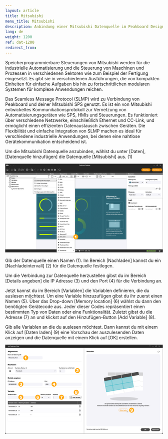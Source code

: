 ```yaml
---
layout: article
title: Mitsubishi
menu_title: Mitsubishi
description: Anbindung einer Mitsubishi Datenquelle im Peakboard Designer
lang: de
weight: 1200
ref: dat-1200
redirect_from:
---
```


Speicherprogrammierbare Steuerungen von Mitsubishi werden für die industrielle Automatisierung und die Steuerung von Maschinen und Prozessen in verschiedenen Sektoren wie zum Beispiel der Fertigung eingesetzt. Es gibt sie in verschiedenen Ausführungen, die von kompakten Einheiten für einfache Aufgaben bis hin zu fortschrittlichen modularen Systemen für komplexe Anwendungen reichen.

Das Seamless Message Protocol (SLMP) wird zu Verbindung von Peakboard und deiner Mitsubishi SPS genutzt.
Es ist ein von Mitsubishi entwickeltes Kommunikationsprotokoll zur Vernetzung von Automatisierungsgeräten wie SPS, HMIs und Steuerungen. Es funktioniert über verschiedene Netzwerke, einschließlich Ethernet und CC-Link, und ermöglicht einen effizienten Datenaustausch zwischen Geräten. Die Flexibilität und einfache Integration von SLMP machen es ideal für verschiedene industrielle Anwendungen, bei denen eine nahtlose Gerätekommunikation entscheidend ist.

Um die Mitsubishi Datenquelle anzubinden, wählst du unter [Daten], [Datenquelle hinzufügen] die Datenquelle [Mitsubishi] aus. (1)

![Mitsubishi Datenquelle hinzufügen](/assets/images/data-sources/mitsubishi/de_mitsubishi-01.png)

Gib der Datenquelle einen Namen (1).
Im Bereich [Nachladen] kannst du ein [Nachladeintervall] (2) für die Datenquelle festlegen.

Um die Verbindung zur Datenquelle herzustellen gibst du im Bereich [Details angeben] die IP Adresse (3) und den Port (4) für die Verbindung an.

Jetzt kannst du im Bereich [Variablen] die Variablen definieren, die du auslesen möchtest.
Um eine Variable hinzuzufügen gibst du ihr zuerst einen Namen (5). Über das Drop-down [Memory location] (6) wählst du dann den benötigten Gerätecode aus. Jeder dieser Codes repräsentiert einen bestimmten Typ von Daten oder eine Funktionalität.
Zuletzt gibst du die Adresse (7) an und klickst auf den Hinzufügen-Button [Add Variable] (8).

Gib alle Variablen an die du auslesen möchtest. Dann kannst du mit einem Klick auf [Daten laden] (9) eine Vorschau der auszulesenden Daten anzeigen und die Datenquelle mit einem Klick auf [OK] erstellen.

![Mitsubishi Datenquelle konfigurieren](/assets/images/data-sources/mitsubishi/de_mitsubishi-02.png)
